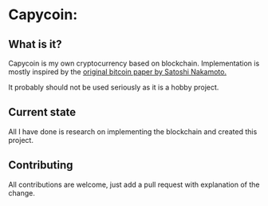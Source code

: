 # Capycoin:
##  What is it?
Capycoin is my own cryptocurrency based on blockchain. Implementation is mostly inspired by the [original bitcoin paper by Satoshi Nakamoto.]("https://bitcoin.org/bitcoin.pdf")

It probably should not be used seriously as it is a hobby project.
## Current state
All I have done is research on implementing the blockchain and created this project.
## Contributing
All contributions are welcome, just add a pull request with explanation of the change.